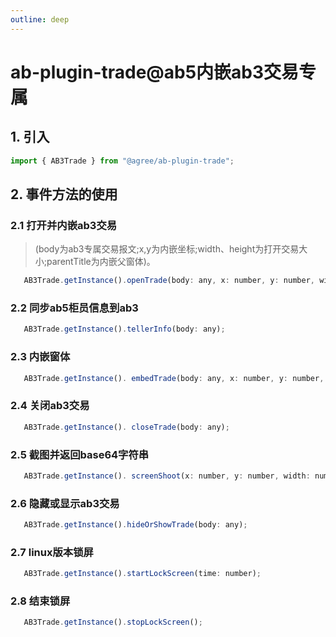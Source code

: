 ```yaml
---
outline: deep
---
```

# ab-plugin-trade@ab5内嵌ab3交易专属

## 1. 引入

```js
import { AB3Trade } from "@agree/ab-plugin-trade";
```
## 2. 事件方法的使用

### 2.1 打开并内嵌ab3交易
> (body为ab3专属交易报文;x,y为内嵌坐标;width、height为打开交易大小;parentTitle为内嵌父窗体)。
```js
   AB3Trade.getInstance().openTrade(body: any, x: number, y: number, width: number, height: number, parentTitle?: String);
```
### 2.2 同步ab5柜员信息到ab3
```js
   AB3Trade.getInstance().tellerInfo(body: any); 
```
### 2.3 内嵌窗体
```js
   AB3Trade.getInstance(). embedTrade(body: any, x: number, y: number, width: number, height: number, parentTitle?: String); 
```
### 2.4 关闭ab3交易
```js
   AB3Trade.getInstance(). closeTrade(body: any); 
```
### 2.5 截图并返回base64字符串
```js
   AB3Trade.getInstance(). screenShoot(x: number, y: number, width: number, height: number): String; 
```
### 2.6 隐藏或显示ab3交易
```js
   AB3Trade.getInstance().hideOrShowTrade(body: any);
```
### 2.7 linux版本锁屏
```js
   AB3Trade.getInstance().startLockScreen(time: number); 
```
### 2.8 结束锁屏
```js
   AB3Trade.getInstance().stopLockScreen(); 
```